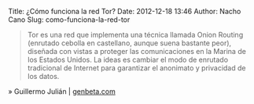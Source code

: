 Title: ¿Cómo funciona la red Tor?
Date: 2012-12-18 13:46
Author: Nacho Cano
Slug: como-funciona-la-red-tor

> Tor es una red que implementa una técnica llamada Onion Routing
> (enrutado cebolla en castellano, aunque suena bastante peor), diseñada
> con vistas a proteger las comunicaciones en la Marina de los Estados
> Unidos. La ideas es cambiar el modo de enrutado tradicional de
> Internet para garantizar el anonimato y privacidad de los datos.

» Guillermo Julián | [genbeta.com][]

  [genbeta.com]: http://www.genbeta.com/seguridad/como-funciona-la-red-tor
    "¿Cómo funciona la red Tor?"
